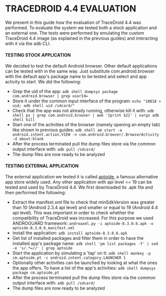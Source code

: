 # TRACEDROID 4.4 EVALUATION

We present in this guide how the evaluation of TraceDroid 4.4 was
performed. To evaluate the system we tested both a stock application
and an external one. The tests were performed by emulating the custom
TraceDroid 4.4 image (as explained in the previous guides) and
interacting with it via the adb CLI.

#### TESTING STOCK APPLICATION

We decided to test the default Android browser. Other default
applications can be tested with in the same way. Just substitute
com.android.browser with the default app's package name to be tested
and select and app activity to start. We did the following:

- Grep the uid of the app: `adb shell dumpsys package
  com.android.browser | grep userId=`
- Store it under the common input interface of the program: `echo
  "10018 > uid; adb shell uid /sdcard/"`
- Check that the app was not already running, otherwise
  kill it with: `adb shell ps | grep com.android.browser | awk '{print $2}' | xargs adb shell kill`
- Start one of the activities of the browser (namely opening
  an empty tab) like shown in previous guides: `adb shell am start -a android.intent.action.VIEW -n com.android.browser/.BrowserActivity -d about:blank`
- After the process terminated pull the dump files store via the
  common output interface with: `adb pull /sdcard/`
- The dump files are now ready to be analyzed

#### TESTING EXTERNAL APPLICATION

The external application we tested it is called
[aptoide](https://en.aptoide.com/), a famous alternative app store
widely used. Any other application with api level <= 19 can be tested
and used by TraceDroid 4.4. We first downloaded its .apk file and then
performed the following:

- Extract the manifest.xml file to check that minSdkVersion was
  greater than 10 (Android 2.3.4 api level) and smaller or equal to 19
  (Android 4.4 api level). This was important in order to check whether the
  compatibility of TraceDroid was increased. For this purpose we used
  ANDROGUARD framework: `androaxml.py -i aptoide-8.3.0.6.apk -o
  aptoide-8.3.0.6_manifest.xml`
- Install the application: `adb install aptoide-8.3.0.6.apk`
- Get list of installed packages and filter them in order to have the
  installed app's package name: `adb shell 'pm list packages -f' | sed
  -e 's/.*=//' | grep aptoide`
- Start the application by simulating a 'tap' on it: `adb shell monkey
  -p cm.aptoide.pt -c android.intent.category.LAUNCHER 1`
- Optionally other activities can be launched by looking at what the
  ones the app offers. To have a list of the app's activities: `adb
  shell dumpsys package cm.aptoide.pt`
- After the process terminated pull the dump files store via the
  common output interface with: `adb pull /sdcard/`
- The dump files are now ready to be analyzed
